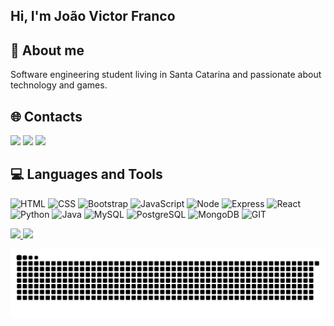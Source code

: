 ## Hi, I'm João Victor Franco

## 💫 About me
Software engineering student living in Santa Catarina and passionate about technology and games.

## 🌐 Contacts

<div>
<a href="https://www.linkedin.com/in/jotavf" target="_blank"><img loading="lazy" src="https://img.shields.io/badge/-LinkedIn-%230077B5?style=for-the-badge&logo=linkedin&logoColor=white" target="_blank"></a>
<a href="https://wa.me/5547992204170" target="_blank"><img loading="lazy" src="https://img.shields.io/badge/WhatsApp-25D366?logo=whatsapp&logoColor=white&style=for-the-badge"></a>
<a href = "mailto:j-joaovictor@hotmail.com"><img loading="lazy" src="https://img.shields.io/badge/Microsoft_Outlook-0078D4?logo=microsoft-outlook&logoColor=white&style=for-the-badge"></a>
</div>

## 💻 Languages and Tools
![HTML](https://img.shields.io/badge/HTML-239120?logo=html5&logoColor=white&style=for-the-badge) ![CSS](https://img.shields.io/badge/CSS-239120?logo=css3&logoColor=white&style=for-the-badge) ![Bootstrap](https://img.shields.io/badge/Bootstrap-563D7C?logo=bootstrap&logoColor=white&style=for-the-badge) ![JavaScript](https://img.shields.io/badge/javascript-%23323330.svg?style=for-the-badge&logo=javascript&logoColor=%23F7DF1E) ![Node](https://img.shields.io/badge/Node.js-43853D?logo=node.js&logoColor=white&style=for-the-badge) ![Express](https://img.shields.io/badge/Express.js-404D59?style=for-the-badge) ![React](https://img.shields.io/badge/React-20232A?logo=react&logoColor=61DAFB&style=for-the-badge) ![Python](https://img.shields.io/badge/Python-3776AB?logo=python&logoColor=white&style=for-the-badge) ![Java](https://img.shields.io/badge/Java-ED8B00?logo=java&logoColor=white&style=for-the-badge) ![MySQL](https://img.shields.io/badge/MySQL-20232A?logo=mysql&logoColor=white&style=for-the-badge) ![PostgreSQL](https://img.shields.io/badge/PostgreSQL-316192?logo=postgresql&logoColor=white&style=for-the-badge) ![MongoDB](https://img.shields.io/badge/MongoDB-4EA94B?logo=mongodb&logoColor=white&style=for-the-badge) ![GIT](https://img.shields.io/badge/Git-E34F26?logo=git&logoColor=white&style=for-the-badge)

<div>
<a href="https://github.com/Jot44">
<img loading="lazy" height="180em" src="https://github-readme-stats.vercel.app/api/top-langs/?username=seu-usuário-aqui&layout=compact&langs_count=7&theme=dracula"/>
<img loading="lazy" height="180em" src="https://github-readme-stats.vercel.app/api?username=seu-usuário-aqui&show_icons=true&theme=dracula&include_all_commits=true&count_private=true"/>
</div>

![Snake animation](https://github.com/Jot44/Jot44/blob/output/github-contribution-grid-snake.svg)
